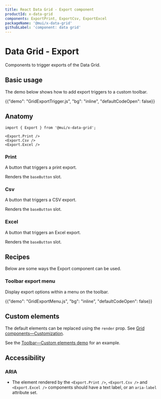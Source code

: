 ```yaml
---
title: React Data Grid - Export component
productId: x-data-grid
components: ExportPrint, ExportCsv, ExportExcel
packageName: '@mui/x-data-grid'
githubLabel: 'component: data grid'
---
```


# Data Grid - Export

<p class="description">Components to trigger exports of the Data Grid.</p>

## Basic usage

The demo below shows how to add export triggers to a custom toolbar.

{{"demo": "GridExportTrigger.js", "bg": "inline", "defaultCodeOpen": false}}

## Anatomy

```tsx
import { Export } from '@mui/x-data-grid';

<Export.Print />
<Export.Csv />
<Export.Excel />
```

### Print

A button that triggers a print export.

Renders the `baseButton` slot.

### Csv

A button that triggers a CSV export.

Renders the `baseButton` slot.

### Excel [<span class="plan-premium"></span>](/x/introduction/licensing/#premium-plan 'Premium plan')

A button that triggers an Excel export.

Renders the `baseButton` slot.

## Recipes

Below are some ways the Export component can be used.

### Toolbar export menu

Display export options within a menu on the toolbar.

{{"demo": "GridExportMenu.js", "bg": "inline", "defaultCodeOpen": false}}

## Custom elements

The default elements can be replaced using the `render` prop. See [Grid components—Customization](/x/react-data-grid/components/overview/#customization).

See the [Toolbar—Custom elements demo](/x/react-data-grid/components/toolbar/#custom-elements) for an example.

## Accessibility

### ARIA

- The element rendered by the `<Export.Print />`, `<Export.Csv />` and `<Export.Excel />` components should have a text label, or an `aria-label` attribute set.
